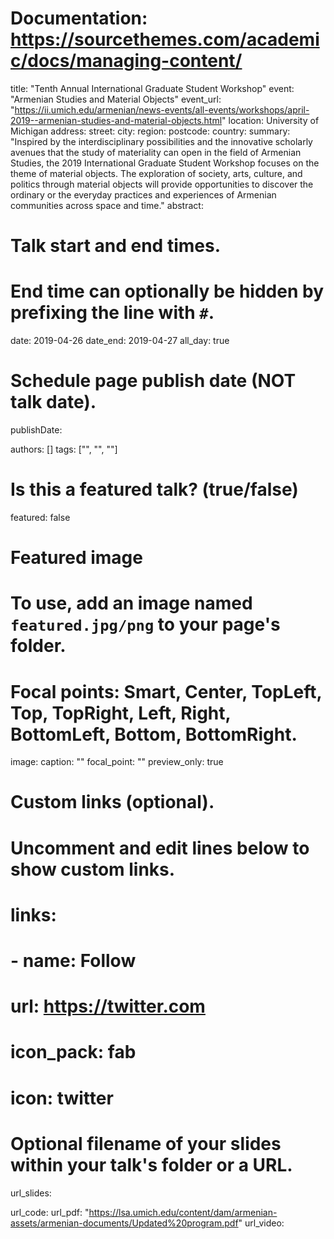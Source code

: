 # Documentation: https://sourcethemes.com/academic/docs/managing-content/

title: "Tenth Annual International Graduate Student Workshop"
event: "Armenian Studies and Material Objects"
event_url: "https://ii.umich.edu/armenian/news-events/all-events/workshops/april-2019--armenian-studies-and-material-objects.html"
location: University of Michigan
address:
  street: 
  city: 
  region:
  postcode:
  country: 
summary: "Inspired by the interdisciplinary possibilities and the innovative scholarly avenues that the study of materiality can open in the field of Armenian Studies, the 2019 International Graduate Student Workshop focuses on the theme of material objects. The exploration of society, arts, culture, and politics through material objects will provide opportunities to discover the ordinary or the everyday practices and experiences of Armenian communities across space and time."
abstract:

# Talk start and end times.
#   End time can optionally be hidden by prefixing the line with `#`.
date: 2019-04-26
date_end: 2019-04-27
all_day: true

# Schedule page publish date (NOT talk date).
publishDate: 

authors: []
tags: ["", "", ""]

# Is this a featured talk? (true/false)
featured: false

# Featured image
# To use, add an image named `featured.jpg/png` to your page's folder.
# Focal points: Smart, Center, TopLeft, Top, TopRight, Left, Right, BottomLeft, Bottom, BottomRight.
image:
  caption: ""
  focal_point: ""
  preview_only: true

# Custom links (optional).
#   Uncomment and edit lines below to show custom links.
# links:
# - name: Follow
#   url: https://twitter.com
#   icon_pack: fab
#   icon: twitter

# Optional filename of your slides within your talk's folder or a URL.
url_slides:

url_code:
url_pdf: "https://lsa.umich.edu/content/dam/armenian-assets/armenian-documents/Updated%20program.pdf"
url_video:

